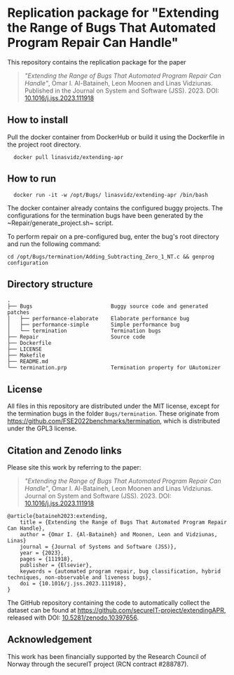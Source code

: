 # Replication package for "Extending the Range of Bugs That Automated Program Repair Can Handle"

This repository contains the replication package for the paper 
> _"Extending the Range of Bugs That Automated Program Repair Can Handle"_, 
> Omar I. Al-Bataineh, Leon Moonen and Linas Vidziunas. 
> Published in the Journal on System and Software (JSS). 2023.
> DOI: [10.1016/j.jss.2023.111918](https://doi.org/10.1016/j.jss.2023.111918)


## How to install

Pull the docker container from DockerHub or build it using the Dockerfile in the project root directory.

```shell
  docker pull linasvidz/extending-apr
```

## How to run

```shell
  docker run -it -w /opt/Bugs/ linasvidz/extending-apr /bin/bash
```

The docker container already contains the configured buggy projects. The configurations for the termination bugs have been generated by the ~Repair/generate_project.sh~ script.

To perform repair on a pre-configured bug, enter the bug's root directory and run the following command:

```shell
cd /opt/Bugs/termination/Adding_Subtracting_Zero_1_NT.c && genprog configuration
```

## Directory structure

```
.
├── Bugs                         Buggy source code and generated patches
│   ├── performance-elaborate    Elaborate performance bug
│   ├── performance-simple       Simple performance bug
│   └── termination              Termination bugs
├── Repair                       Source code
├── Dockerfile
├── LICENSE
├── Makefile
├── README.md
└── termination.prp              Termination property for UAutomizer

```

## License

All files in this repository are distributed under the MIT license, 
except for the termination bugs in the folder `Bugs/termination`. 
These originate from https://github.com/FSE2022benchmarks/termination, 
which is distributed under the GPL3 license. 

## Citation and Zenodo links

Please site this work by referring to the paper: 
> _"Extending the Range of Bugs That Automated Program Repair Can Handle"_, 
> Omar I. Al-Bataineh, Leon Moonen and Linas Vidziunas. 
> Journal on System and Software (JSS). 2023. DOI: [10.1016/j.jss.2023.111918](https://doi.org/10.1016/j.jss.2023.111918)

    @article{bataineh2023:extending,
        title = {Extending the Range of Bugs That Automated Program Repair Can Handle},
        author = {Omar I. {Al-Bataineh} and Moonen, Leon and Vidziunas, Linas}
        journal = {Journal of Systems and Software (JSS)},
        year = {2023},
        pages = {111918},
        publisher = {Elsevier},
        keywords = {automated program repair, bug classification, hybrid techniques, non-observable and liveness bugs},
        doi = {10.1016/j.jss.2023.111918},
    }

The GitHub repository containing the code to automatically collect the
dataset can be found at <https://github.com/secureIT-project/extendingAPR>,
released with DOI:
[10.5281/zenodo.10397656](https://doi.org/10.5281/zenodo.10397656).


## Acknowledgement

This work has been financially supported by the Research Council of
Norway through the secureIT project (RCN contract \#288787).
